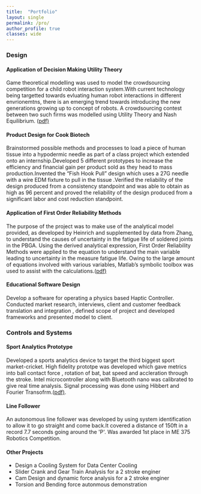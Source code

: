 ```yaml
---
title:  "Portfolio"
layout: single
permalink: /pro/
author_profile: true
classes: wide
---
```

<!--
  Minimal Mistakes Jekyll Theme 4.16.6 by Michael Rose
  Copyright 2013-2019 Michael Rose - mademistakes.com | @mmistakes
  Free for personal and commercial use under the MIT license
  https://github.com/mmistakes/minimal-mistakes/blob/master/LICENSE
-->
<html lang="en" class="no-js">
  <head>
    <meta charset="utf-8">

  <title>Portfolio</title>
  <meta name="description" content="projects">
  <meta name="Umair Sarwar" content="projects">

</head>

<body>
  <h3>Design</h3>
  <h4>Application of Decision Making Utility Theory</h4>
  <p>Game theoretical modelling was used to model the crowdsourcing competition for a child robot interaction system.With current technology being targetted towards evluating human robot interactions in different envrionemtns, there is an emerging trend towards introducing the new generations growing up to concept of robots. A crowdsourcing contest between two such firms was modelled using Utility Theory and Nash Equilibrium. (<a href="/assets/a.pdf">pdf)</a>
  <h4>Product Design for Cook Biotech</h4>
  <p>Brainstormed possible methods and processes to load a piece of human tissue into a hypodermic needle as part of a class project which extended onto an internship.Developed 5 different prototypes to increase the efficiency and financial gain per product sold as they head to mass production.Invented the “Fish Hook Pull” design which uses a 27G needle with a wire EDM fixture to pull in the tissue .Verified the reliability of the design produced from a consistency standpoint and was able to obtain as high as 96 percent and proved the reliability of the design produced from a significant labor and cost reduction standpoint.</p>
  <h4>Application of First Order Reliability Methods</h4>
  <p>The purpose of the project was to make use of the analytical model provided, as developed by Heinrich and supplemented by data from Zhang, to understand the causes of uncertainty in the fatigue life of soldered joints in the PBGA. Using the derived analytical expression, First Order Reliability Methods were applied to the equation to understand the main variable leading to uncertainty in the measure fatigue life. Owing to the large amount of equations involved with various variables, Matlab’s symbolic toolbox was used to assist with the calculations.(<a href="/assets/pro.pdf">pdf)</a>
  <h4>Educational Software Design</h4>
  <p>Develop a software for operating a physics based Haptic Controller. Conducted market research, interviews, client and customer feedback translation and integration , defined scope of project and developed frameworks and presented model to client.</p>
 
  
  <h3>Controls and Systems</h3>
  
  <h4>Sport Analytics Prototype</h4>
  <p>Developed a sports analytics device to target the third biggest sport market-cricket. High fidelity prototpe was developed which gave metrics into ball contact force , rotation of bat, bat speed and accleration through the stroke. Intel microcontroller along with Bluetooth nano was calibrated to give real time analysis. Signal processing was done using Hibbert and Fourier Transofrm.(<a href="/assets/DTEC.pdf">pdf)</a>.</p>
  <h4>Line Follower</h4>
  <p>An autonomous line follower was developed by using system identification to allow it to go straight and come back.It covered a distance of 150ft in a record 7.7 seconds going around the 'P'. Was awarded 1st place in ME 375 Robotics Competition.</p>
  <h4>Other Projects</h4>
  <ul>
  <li>Design a Cooling System for Data Center Cooling</li>
  <li>Slider Crank and Gear Train Analysis for a 2 stroke enginer</li>
  <li>Cam Design and dynamic force analysis for a 2 stroke enginer</li>
  <li>Torsion and Bending force autonmous demonstration</li>
  </ul>

 
</body>
</html>

